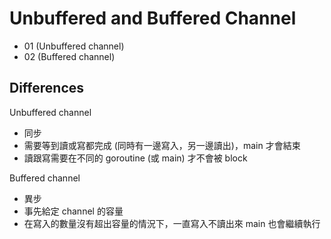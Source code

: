 # Unbuffered and Buffered Channel

- 01 (Unbuffered channel)
- 02 (Buffered channel)

## Differences

Unbuffered channel

- 同步
- 需要等到讀或寫都完成 (同時有一邊寫入，另一邊讀出)，main 才會結束
- 讀跟寫需要在不同的 goroutine (或 main) 才不會被 block

Buffered channel

- 異步
- 事先給定 channel 的容量
- 在寫入的數量沒有超出容量的情況下，一直寫入不讀出來 main 也會繼續執行
